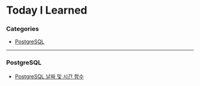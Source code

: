 # Today I Learned

### Categories

* [PostgreSQL](#postgresql)

---

### PostgreSQL

- [PostgreSQL 날짜 및 시간 함수](postgresql/time-function.md)

